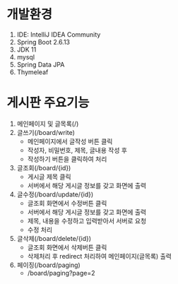 # 개발환경
1. IDE: IntelliJ IDEA Community
2. Spring Boot 2.6.13 
3. JDK 11
4. mysql
5. Spring Data JPA
6. Thymeleaf

# 게시판 주요기능
1. 메인페이지 및 글목록(/)
2. 글쓰기(/board/write)
   - 메인페이지에서 글작성 버튼 클릭
   - 작성자, 비밀번호, 제목, 글내용 작성 후 
   - 작성하기 버튼을 클릭하여 처리
3. 글조회(/board/{id})
    - 게시글 제목 클릭
    - 서버에서 해당 게시글 정보를 갖고 화면에 출력
4. 글수정(/board/update/{id})
    - 글조회 화면에서 수정버튼 클릭
    - 서버에서 해당 게시글 정보를 갖고 화면에 출력
    - 제목, 내용을 수정하고 입력받아서 서버로 요청
    - 수정 처리
5. 글삭제(/board/delete/{id})
   - 글조회 화면에서 삭제버튼 클릭
   - 삭제처리 후 redirect 처리하여 메인페이지(글목록) 출력
6. 페이징(/board/paging)
   - /board/paging?page=2